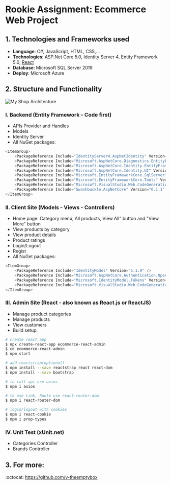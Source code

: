 # Rookie Assignment: Ecommerce Web Project

## 1. Technologies and Frameworks used
- __Language__: C#, JavaScript, HTML, CSS,...
- __Technologies__: ASP.Net Core 5.0, Identity Server 4, Entity Framework 5.0, [React](https://en.wikipedia.org/wiki/React_(JavaScript_library))
- __Database__: Microsoft SQL Server 2019 
- __Deploy__: Microsoft Azure

## 2. Structure and Functionality
![My Shop Architecture](https://imgur.com/a/nut7Rly)
### I. Backend (Entity Framework - Code first)
- APIs Provider and Handles
- Models
- Identity Server
- All NuGet packages: 
```cs
<ItemGroup>
    <PackageReference Include="IdentityServer4.AspNetIdentity" Version="4.1.2" />
    <PackageReference Include="Microsoft.AspNetCore.Diagnostics.EntityFrameworkCore" Version="5.0.4" />
    <PackageReference Include="Microsoft.AspNetCore.Identity.EntityFrameworkCore" Version="5.0.4" />
    <PackageReference Include="Microsoft.AspNetCore.Identity.UI" Version="5.0.4" />
    <PackageReference Include="Microsoft.EntityFrameworkCore.SqlServer" Version="5.0.4" />
    <PackageReference Include="Microsoft.EntityFrameworkCore.Tools" Version="5.0.4" />
    <PackageReference Include="Microsoft.VisualStudio.Web.CodeGeneration.Design" Version="5.0.2" />
    <PackageReference Include="Swashbuckle.AspNetCore" Version="6.1.1" />
</ItemGroup>
```
### II. Client Site (Models - Views - Controllers)
- Home page: Category menu, All products, View All" button and "View More" button
- View products by category
- View product details
- Product ratings
- Login/Logout
- Regist
- All NuGet packages: 
```cs
<ItemGroup>
    <PackageReference Include="IdentityModel" Version="5.1.0" />
    <PackageReference Include="Microsoft.AspNetCore.Authentication.OpenIdConnect" Version="5.0.4" />
    <PackageReference Include="Microsoft.IdentityModel.Tokens" Version="6.10.0" />
    <PackageReference Include="Microsoft.VisualStudio.Web.CodeGeneration.Design" Version="5.0.2" />
</ItemGroup>  
```

### III. Admin Site (React - also known as React.js or ReactJS)
- Manage product categories
- Manage products
- View customers
- Build setup:
```bash
# create react app
$ npx create-react-app ecommerce-react-admin
$ cd ecommerce-react-admin
$ npm start

# add reactstrap(optional)
$ npm install --save reactstrap react react-dom
$ npm install --save bootstrap

# to call api use axios
$ npm i axios

# to use Link, Route use react-router-dom
$ npm i react-router-dom

# login/logout with cookies
$ npm i react-cookie
$ npm i prop-types
```
### IV. Unit Test (xUnit.net)
- Categories Controller
- Brands Controller

## 3. For more:
:octocat: https://github.com/v-theemptybox
